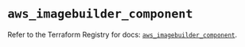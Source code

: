 # `aws_imagebuilder_component`

Refer to the Terraform Registry for docs: [`aws_imagebuilder_component`](https://registry.terraform.io/providers/hashicorp/aws/6.0.0/docs/resources/imagebuilder_component).
